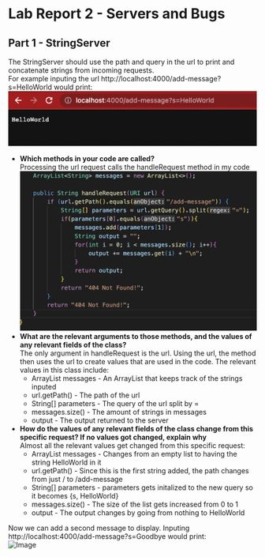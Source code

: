 # Lab Report 2 - Servers and Bugs
## Part 1 - StringServer 
The StringServer should use the path and query in the url to print and concatenate strings from incoming requests. <br>
For example inputing the url http://localhost:4000/add-message?s=HelloWorld would print: <br>
![Image](HelloWorld.png)

* **Which methods in your code are called?** <br>
  Processing the url request calls the handleRequest method in my code <br>
  ![Image](HandleClass.png) <br>
* **What are the relevant arguments to those methods, and the values of any relevant fields of the class?** <br>
  The only argument in handleRequest is the url. Using the url, the method then uses the url to create values that are used in the code. The relevant         values in this class include:
    * ArrayList messages - An ArrayList that keeps track of the strings inputed
    * url.getPath() - The path of the url
    * String[] parameters - The query of the url split by = 
    * messages.size() - The amount of strings in messages
    * output - The output returned to the server
* **How do the values of any relevant fields of the class change from this specific request? If no values got changed, explain why** <br>
  Almost all the relevant values get changed from this specific request:
    * ArrayList messages - Changes from an empty list to having the string HelloWorld in it
    * url.getPath() - Since this is the first string added, the path changes from just / to /add-message
    * String[] parameters - parameters gets initalized to the new query so it becomes {s, HelloWorld}
    * messages.size() - The size of the list gets increased from 0 to 1
    * output - The output changes by going from nothing to HelloWorld

Now we can add a second message to display. Inputing http://localhost:4000/add-message?s=Goodbye would print: <br>
![Image]()
   
  
